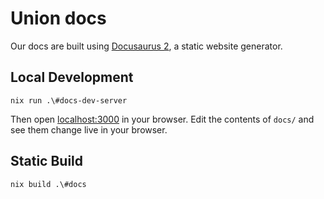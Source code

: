 # Union docs

Our docs are built using [Docusaurus 2](https://docusaurus.io/), a static website generator.

## Local Development

```
nix run .\#docs-dev-server
```

Then open [localhost:3000](http://localhost:3000) in your browser. Edit the contents of `docs/` and see them change live in your browser.


## Static Build

```
nix build .\#docs
```

